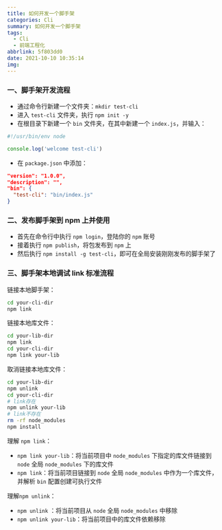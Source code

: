 ```yaml
---
title: 如何开发一个脚手架
categories: Cli
summary: 如何开发一个脚手架
tags:
  - Cli
  - 前端工程化
abbrlink: 5f803dd0
date: 2021-10-10 10:35:14
img:
---
```




### 一、脚手架开发流程

- 通过命令行新建一个文件夹：`mkdir test-cli`
- 进入 `test-cli` 文件夹，执行  `npm init -y`
- 在根目录下新建一个 `bin` 文件夹，在其中新建一个 `index.js`，并输入：

<!--more-->

```js
#!/usr/bin/env node

console.log('welcome test-cli')
```

- 在 `package.json` 中添加：

```json
"version": "1.0.0",
"description": "",
"bin": {
  "test-cli": "bin/index.js"
}
```



### 二、发布脚手架到 npm 上并使用

- 首先在命令行中执行 `npm login`，登陆你的 `npm` 账号
- 接着执行 `npm publish`，将包发布到 `npm` 上
- 然后执行 `npm install -g test-cli`，即可在全局安装刚刚发布的脚手架了



### 三、脚手架本地调试 link 标准流程

链接本地脚手架：

```bash
cd your-cli-dir
npm link
```

链接本地库文件：

```bash
cd your-lib-dir
npm link
cd your-cli-dir
npm link your-lib
```

取消链接本地库文件：

```bash
cd your-lib-dir
npm unlink
cd your-cli-dir
# link存在
npm unlink your-lib
# link不存在
rm -rf node_modules
npm install
```

理解 `npm link`：

- `npm link your-lib`：将当前项目中 `node_modules` 下指定的库文件链接到 `node` 全局 `node_modules` 下的库文件
- `npm link`：将当前项目链接到 `node` 全局 `node_modules` 中作为一个库文件，并解析 `bin` 配置创建可执行文件

理解`npm unlink`：

- `npm unlink` ：将当前项目从 `node` 全局 `node_modules` 中移除
- `npm unlink your-lib`：将当前项目中的库文件依赖移除